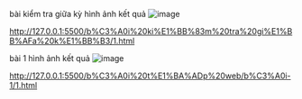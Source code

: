 bài kiểm tra giữa kỳ 
hình ảnh kết quả
![image](https://github.com/user-attachments/assets/3b2609d2-9dd6-4db0-b3ab-440fdbfbf172)

http://127.0.0.1:5500/b%C3%A0i%20ki%E1%BB%83m%20tra%20gi%E1%BB%AFa%20k%E1%BB%B3/1.html


 bài 1 
 hình ảnh kết quả 
 ![image](https://github.com/user-attachments/assets/5c7818fc-421a-4726-9670-2684d4a76a63)

 http://127.0.0.1:5500/b%C3%A0i%20t%E1%BA%ADp%20web/b%C3%A0i-1/1.html

